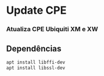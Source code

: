 # Update CPE

### Atualiza CPE Ubiquiti XM e XW

## Dependências

```sh
apt install libffi-dev
apt install libssl-dev
```
